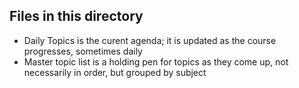 ## Files in this directory
- Daily Topics is the curent agenda; it is updated as the course progresses, sometimes daily
- Master topic list is a holding pen for topics as they come up, not necessarily in order, but grouped by subject
